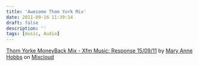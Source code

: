 ```yaml
---
title: 'Awesome Thom York Mix'
date: 2011-09-16 11:39:14
draft: false
description: ''
tags: [music, Audio]
---
```


[Thom Yorke MoneyBack Mix - Xfm Music: Response 15/09/11](http://www.mixcloud.com/MaryAnneHobbs/thom-yorke-moneyback-mix-xfm-music-response-150911/#utm_source=widget&amp;utm_medium=web&amp;utm_campaign=base_links&amp;utm_term=resource_link) by [Mary Anne Hobbs](http://www.mixcloud.com/MaryAnneHobbs/#utm_source=widget&amp;utm_medium=web&amp;utm_campaign=base_links&amp;utm_term=profile_link) on [Mixcloud](http://www.mixcloud.com/#utm_source=widget&utm_medium=web&utm_campaign=base_links&utm_term=homepage_link)